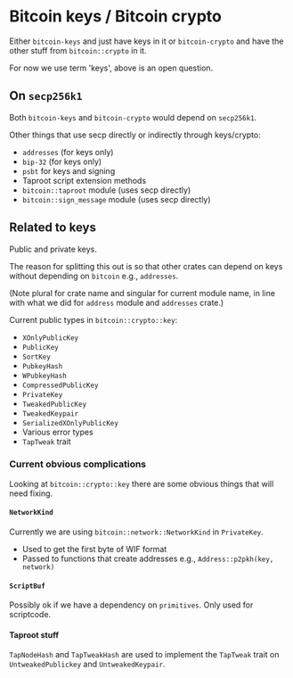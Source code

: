 # Bitcoin keys / Bitcoin crypto

Either `bitcoin-keys` and just have keys in it or `bitcoin-crypto` and
have the other stuff from `bitcoin::crypto` in it.

For now we use term 'keys', above is an open question.

## On `secp256k1`

Both `bitcoin-keys` and `bitcoin-crypto` would depend on `secp256k1`.

Other things that use secp directly or indirectly through keys/crypto:

- `addresses` (for keys only)
- `bip-32` (for keys only)
- `psbt` for keys and signing
- Taproot script extension methods
- `bitcoin::taproot` module (uses secp directly)
- `bitcoin::sign_message` module (uses secp directly)

## Related to keys

Public and private keys. 

The reason for splitting this out is so that other crates can depend on keys without depending on
`bitcoin` e.g., `addresses`.

(Note plural for crate name and singular for current module name, in line with what we did for
`address` module and `addresses` crate.)

Current public types in `bitcoin::crypto::key`:

- `XOnlyPublicKey`
- `PublicKey`
- `SortKey`
- `PubkeyHash`
- `WPubkeyHash`
- `CompressedPublicKey`
- `PrivateKey`
- `TweakedPublicKey`
- `TweakedKeypair`
- `SerializedXOnlyPublicKey`
- Various error types
- `TapTweak` trait

### Current obvious complications

Looking at `bitcoin::crypto::key` there are some obvious things that will need fixing.

#### `NetworkKind`

Currently we are using `bitcoin::network::NetworkKind` in `PrivateKey`.

- Used to get the first byte of WIF format
- Passed to functions that create addresses e.g., `Address::p2pkh(key, network)`

#### `ScriptBuf`

Possibly ok if we have a dependency on `primitives`. Only used for scriptcode.

#### Taproot stuff

`TapNodeHash` and `TapTweakHash` are used to implement the `TapTweak` trait on `UntweakedPublickey`
and `UntweakedKeypair`.
